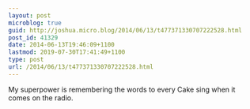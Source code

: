 ```yaml
---
layout: post
microblog: true
guid: http://joshua.micro.blog/2014/06/13/t477371330707222528.html
post_id: 41329
date: 2014-06-13T19:46:09+1100
lastmod: 2019-07-30T17:41:49+1100
type: post
url: /2014/06/13/t477371330707222528.html
---
```

My superpower is remembering the words to every Cake sing when it comes on the radio.
